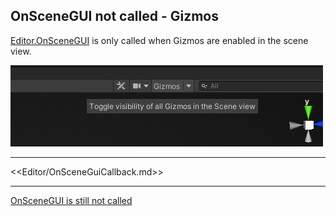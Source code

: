 ## OnSceneGUI not called - Gizmos
[Editor.OnSceneGUI](https://docs.unity3d.com/ScriptReference/Editor.OnSceneGUI.html) is only called when Gizmos are enabled in the scene view.

![Scene view gizmo toggle](../../../Interface/Scene%20View/scene-view-gizmo-toggle.png)  

---  

<<Editor/OnSceneGuiCallback.md>>

---  

[OnSceneGUI is still not called](OnSceneGUI%20Inspectors.md)